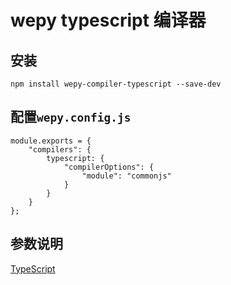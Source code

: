 # wepy typescript 编译器

## 安装

```
npm install wepy-compiler-typescript --save-dev
```

## 配置`wepy.config.js`

```
module.exports = {
    "compilers": {
        typescript: {
            "compilerOptions": {
                "module": "commonjs"
            }
        }
    }
};
```

## 参数说明

[TypeScript](https://www.tslang.cn/docs/home.html)

